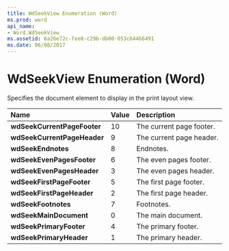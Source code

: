 ```yaml
---
title: WdSeekView Enumeration (Word)
ms.prod: word
api_name:
- Word.WdSeekView
ms.assetid: 6a26e72c-fee8-c29b-db00-053c64466491
ms.date: 06/08/2017
---
```



# WdSeekView Enumeration (Word)

Specifies the document element to display in the print layout view.



|**Name**|**Value**|**Description**|
|:-----|:-----|:-----|
| **wdSeekCurrentPageFooter**|10|The current page footer.|
| **wdSeekCurrentPageHeader**|9|The current page header.|
| **wdSeekEndnotes**|8|Endnotes.|
| **wdSeekEvenPagesFooter**|6|The even pages footer.|
| **wdSeekEvenPagesHeader**|3|The even pages header.|
| **wdSeekFirstPageFooter**|5|The first page footer.|
| **wdSeekFirstPageHeader**|2|The first page header.|
| **wdSeekFootnotes**|7|Footnotes.|
| **wdSeekMainDocument**|0|The main document.|
| **wdSeekPrimaryFooter**|4|The primary footer.|
| **wdSeekPrimaryHeader**|1|The primary header.|

